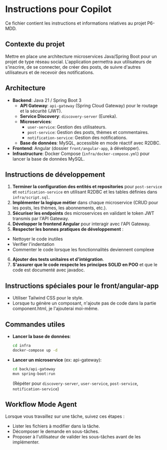 # Instructions pour Copilot

Ce fichier contient les instructions et informations relatives au projet P6-MDD.

## Contexte du projet

Mettre en place une architecture microservices Java/Spring Boot pour un projet de type réseau social. L'application permettra aux utilisateurs de s'inscrire, de se connecter, de créer des posts, de suivre d'autres utilisateurs et de recevoir des notifications.

## Architecture

- **Backend**: Java 21 / Spring Boot 3
    - **API Gateway**: `api-gateway` (Spring Cloud Gateway) pour le routage et la sécurité (JWT).
    - **Service Discovery**: `discovery-server` (Eureka).
    - **Microservices**:
        - `user-service`: Gestion des utilisateurs.
        - `post-service`: Gestion des posts, thèmes et commentaires.
        - `notification-service`: Gestion des notifications.
    - **Base de données**: MySQL, accessible en mode réactif avec R2DBC.
- **Frontend**: Angular (dossier `front/angular-app`, à développer).
- **Infrastructure**: Docker Compose (`infra/docker-compose.yml`) pour lancer la base de données MySQL.

## Instructions de développement

1.  **Terminer la configuration des entités et repositories** pour `post-service` et `notification-service` en utilisant R2DBC et les tables définies dans `infra/script.sql`.
2.  **Implémenter la logique métier** dans chaque microservice (CRUD pour les posts, les thèmes, les abonnements, etc.).
3.  **Sécuriser les endpoints** des microservices en validant le token JWT transmis par l'API Gateway.
4.  **Développer le frontend Angular** pour interagir avec l'API Gateway.
5.  **Respecter les bonnes pratiques de développement** :
  - Nettoyer le code inutiles
  - Verifier l'indentation
  - Commenter le code lorsque les fonctionnalités deviennent complexe 
6.  **Ajouter des tests unitaires et d'intégration**.
7. **S'assurer que le code respecte les principes SOLID en POO** et que le code est documenté avec javadoc.

## Instructions spéciales pour le front/angular-app
- Utiliser Tailwind CSS pour le style.
- Lorsque tu génère un composant, n'ajoute pas de code dans la partie component.html, je l'ajouterai moi-même.

## Commandes utiles

- **Lancer la base de données**:
  ```bash
  cd infra
  docker-compose up -d
  ```
- **Lancer un microservice** (ex: api-gateway):
  ```bash
  cd back/api-gateway
  mvn spring-boot:run
  ```
  (Répéter pour `discovery-server`, `user-service`, `post-service`, `notification-service`)

## Workflow Mode Agent
Lorsque vous travaillez sur une tâche, suivez ces étapes :
- Lister les fichiers à modifier dans la tâche.
- Décomposer le demande en sous-tâches.
- Proposer à l'utilisateur de valider les sous-tâches avant de les implémenter.